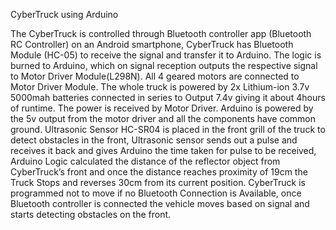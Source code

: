 CyberTruck using Arduino

The CyberTruck is controlled through Bluetooth controller app
(Bluetooth RC Controller) on an Android smartphone, CyberTruck has
Bluetooth Module (HC-05) to receive the signal and transfer it to
Arduino. The logic is burned to Arduino, which on signal reception
outputs the respective signal to Motor Driver Module(L298N). All 4
geared motors are connected to Motor Driver Module.
The whole truck is powered by 2x Lithium-ion 3.7v 5000mah batteries
connected in series to Output 7.4v giving it about 4hours of runtime.
The power is received by Motor Driver. Arduino is powered by the 5v
output from the motor driver and all the components have common
ground.
Ultrasonic Sensor HC-SR04 is placed in the front grill of the truck to
detect obstacles in the front, Ultrasonic sensor sends out a pulse and
receives it back and gives Arduino the time taken for pulse to be
received, Arduino Logic calculated the distance of the reflector object
from CyberTruck’s front and once the distance reaches proximity of
19cm the Truck Stops and reverses 30cm from its current position.
CyberTruck is programmed not to move if no Bluetooth Connection is
Available, once Bluetooth controller is connected the vehicle moves
based on signal and starts detecting obstacles on the front.
